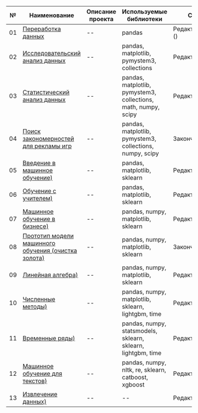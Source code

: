 №|Наименование|Описание проекта|Используемые библиотеки|Статус|
--|--|--|--|--|
01|[Переработка данных]()|--|pandas|Редактирование]()|
02|[Исследовательский анализ данных]()|--|pandas, matplotlib, pymystem3, collections|Редактирование|
03|[Статистический анализ данных]()|--|pandas, matplotlib, pymystem3, collections, math, numpy, scipy|Редактирование|
04|[Поиск закономерностей для рекламы игр]()|--|pandas, matplotlib, pymystem3, collections, numpy, scipy|Закончен|
05|[Введение в машинное обучение)]()|--|pandas, matplotlib, sklearn|Редактирование|
06|[Обучение с учителем)]()|--|pandas, matplotlib, sklearn|Редактирование|
07|[Машинное обучение в бизнесе)]()|--|pandas, numpy, matplotlib, sklearn|Редактирование|
08|[Прототип модели машинного обучения (очистка золота)]()|--|pandas, numpy, matplotlib, sklearn|Закончен|
09|[Линейная алгебра)]()|--|pandas, numpy, matplotlib, sklearn|Редактирование|
10|[Численные методы)]()|--|pandas, numpy, matplotlib, sklearn, lightgbm, time|Редактирование|
11|[Временные ряды)]()|--|pandas, numpy, statsmodels, sklearn, sklearn, lightgbm, time|Редактирование|
12|[Машинное обучение для текстов)]()|--|pandas, numpy, nltk, re, sklearn, catboost, xgboost|Редактирование|
13|[Извлечение данных)]()|--|--|Редактирование|
